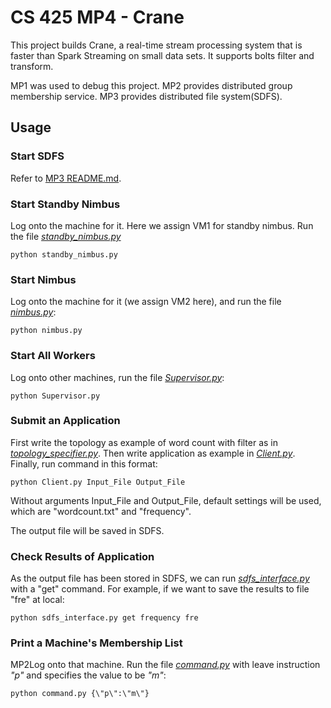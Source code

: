# CS 425 MP4 - Crane

This project builds Crane, a real-time stream processing system that is faster than Spark Streaming on small data sets. It supports bolts filter and transform. 

MP1 was used to debug this project. MP2 provides distributed group membership service. MP3 provides distributed file system(SDFS).

## Usage

### Start SDFS
Refer to [MP3 README.md](https://gitlab-beta.engr.illinois.edu/jyuan18/cs_425_mp3/blob/master/README.md).

### Start Standby Nimbus
Log onto the machine for it. Here we assign VM1 for standby nimbus. Run the file [*standby_nimbus.py*](standby_nimbus.py)
```
python standby_nimbus.py
```

### Start Nimbus
Log onto the machine for it (we assign VM2 here), and run the file [*nimbus.py*](nimbus.py):
```
python nimbus.py
```

### Start All Workers
Log onto other machines, run the file [*Supervisor.py*](Supervisor.py):
```
python Supervisor.py
```

### Submit an Application
First write the topology as example of word count with filter as in [*topology_specifier.py*](topology_specifier.py). Then write application as example in [*Client.py*](Client.py). Finally, run command in this format:
```
python Client.py Input_File Output_File
```
Without arguments Input_File and Output_File, default settings will be used, which are "wordcount.txt" and "frequency".

The output file will be saved in SDFS.

### Check Results of Application
As the output file has been stored in SDFS, we can run [*sdfs_interface.py*](sdfs_interface.py) with a "get" command. For example, if we want to save the results to file "fre" at local:
```
python sdfs_interface.py get frequency fre
```

### Print a Machine's Membership List
MP2Log onto that machine. Run the file  [*command.py*](command.py) with leave instruction *"p"* and specifies the value to be *"m"*:
```
python command.py {\"p\":\"m\"}
```
